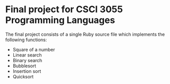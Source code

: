 # Final project for CSCI 3055 Programming Languages

The final project consists of a single Ruby source file which implements the following functions:

* Square of a number
* Linear search
* Binary search
* Bubblesort
* Insertion sort
* Quicksort
